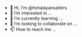 - 👋 Hi, I’m @himalayansalters
- 👀 I’m interested in ...
- 🌱 I’m currently learning ...
- 💞️ I’m looking to collaborate on ...
- 📫 How to reach me ...

<!---
Himalayan Salters offers wholesale Pure Himalayan Pink Salt Products like Himalayan salt bricks, salt blocks, salt tiles, cooking plates & salt licks.
--->
